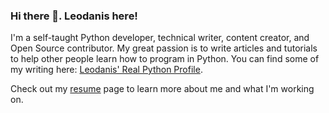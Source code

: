 ### Hi there 👋. Leodanis here!

I'm a self-taught Python developer, technical writer, content creator, and Open Source contributor. My great passion is to write articles and tutorials to help other people learn how to program in Python. You can find some of my writing here: [Leodanis' Real Python Profile](https://realpython.com/team/lpozoramos/).

Check out my [resume]([url](https://leodanispozo.netlify.app/resume-cv/)) page to learn more about me and what I'm working on.
